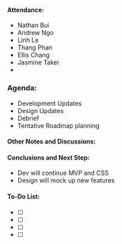 #### Attendance:
- Nathan Bui
- Andrew Ngo
- Linh Le
- Thang Phan
- Ellis Chang
- Jasmine Takei
-

### Agenda:
- Development Updates
- Design Updates
- Debrief
- Tentative Roadmap planning

#### Other Notes and Discussions:

#### Conclusions and Next Step:
- Dev will continue MVP and CSS
- Design will mock up new features 

#### To-Do List:
- [ ] 
- [ ]
- [ ]
- [ ]
